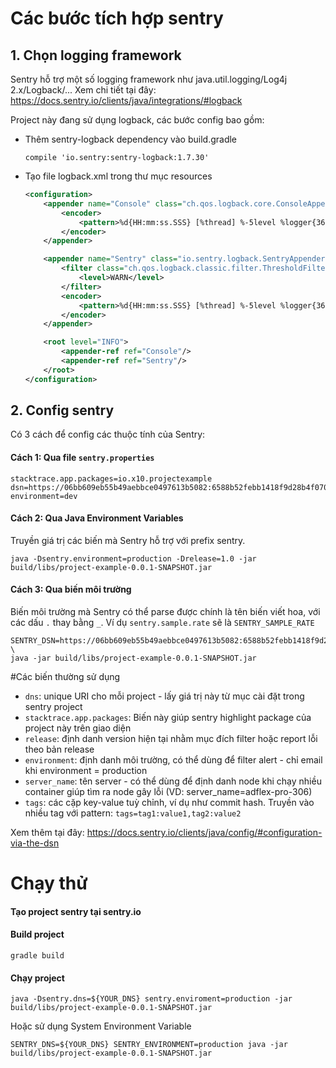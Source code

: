 # Các bước tích hợp sentry
## 1. Chọn logging framework 
Sentry hỗ trợ một số logging framework như java.util.logging/Log4j 2.x/Logback/...
Xem chi tiết tại đây: https://docs.sentry.io/clients/java/integrations/#logback 

Project này đang sử dụng logback, các bước config bao gồm:
- Thêm sentry-logback dependency vào build.gradle
    ```shell script
    compile 'io.sentry:sentry-logback:1.7.30'
    ``` 
- Tạo file logback.xml trong thư mục resources
    ```xml
    <configuration>
        <appender name="Console" class="ch.qos.logback.core.ConsoleAppender">
            <encoder>
                <pattern>%d{HH:mm:ss.SSS} [%thread] %-5level %logger{36} - %msg%n</pattern>
            </encoder>
        </appender>
    
        <appender name="Sentry" class="io.sentry.logback.SentryAppender">
            <filter class="ch.qos.logback.classic.filter.ThresholdFilter">
                <level>WARN</level>
            </filter>
            <encoder>
                <pattern>%d{HH:mm:ss.SSS} [%thread] %-5level %logger{36} - %msg%n</pattern>
            </encoder>
        </appender>
    
        <root level="INFO">
            <appender-ref ref="Console"/>
            <appender-ref ref="Sentry"/>
        </root>
    </configuration>
    ```

## 2. Config sentry
Có 3 cách để config các thuộc tính của Sentry:
#### Cách 1: Qua file `sentry.properties` 
```
stacktrace.app.packages=io.x10.projectexample
dsn=https://06bb609eb55b49aebbce0497613b5082:6588b52febb1418f9d28b4f07090ff9b@sentry.eway.vn/77
environment=dev
```

#### Cách 2: Qua Java Environment Variables
Truyền giá trị các biến mà Sentry hỗ trợ với prefix sentry.
```shell script
java -Dsentry.environment=production -Drelease=1.0 -jar build/libs/project-example-0.0.1-SNAPSHOT.jar
```

#### Cách 3: Qua biến môi trường
Biến môi trường mà Sentry có thể parse được chính là tên biến viết hoa, với các dấu `.` thay bằng `_`. Ví dụ `sentry.sample.rate` sẽ là `SENTRY_SAMPLE_RATE`
```shell script
SENTRY_DSN=https://06bb609eb55b49aebbce0497613b5082:6588b52febb1418f9d28b4f07090ff9b@sentry.eway.vn/77 \ 
java -jar build/libs/project-example-0.0.1-SNAPSHOT.jar 
```

#Các biến thường sử dụng
- `dns`: unique URI cho mỗi project - lấy giá trị này từ mục cài đặt trong sentry project
- `stacktrace.app.packages`: Biến này giúp sentry highlight package của project này trên giao diện
- `release`: định danh version hiện tại nhằm mục đích filter hoặc report lỗi theo bản release
- `environment`: định danh môi trường, có thể dùng để filter alert - chỉ email khi environment = production
- `server_name`: tên server - có thể dùng để định danh node khi chạy nhiều container giúp tìm ra node gây lỗi (VD: server_name=adflex-pro-306)
- `tags`: các cặp key-value tuỳ chỉnh, ví dụ như commit hash. 
Truyền vào nhiều tag với pattern: `tags=tag1:value1,tag2:value2`

Xem thêm tại đây: https://docs.sentry.io/clients/java/config/#configuration-via-the-dsn

# Chạy thử
#### Tạo project sentry tại sentry.io
#### Build project
```shell script
gradle build
```
#### Chạy project
```shell script
java -Dsentry.dns=${YOUR_DNS} sentry.enviroment=production -jar build/libs/project-example-0.0.1-SNAPSHOT.jar
```

Hoặc sử dụng System Environment Variable
```shell script
SENTRY_DNS=${YOUR_DNS} SENTRY_ENVIRONMENT=production java -jar build/libs/project-example-0.0.1-SNAPSHOT.jar
```